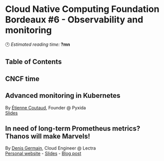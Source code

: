 # Cloud Native Computing Foundation Bordeaux #6 - Observability and monitoring
🕑 *Estimated reading time:* **?mn**

## Table of Contents

## CNCF time

## Advanced monitoring in Kubernetes
By [Étienne Coutaud](https://twitter.com/etiennecoutaud), Founder @ Pyxida  
[Slides](https://speakerdeck.com/etiennecoutaud/monitoring-avance-dans-kubernetes-avec-prometheus)

## In need of long-term Prometheus metrics? Thanos will make Marvels!
By [Denis Germain](https://twitter.com/zwindler), Cloud Engineer @ Lectra  
[Personal website](https://blog.zwindler.fr) - [Slides](https://blog.zwindler.fr/wp-content/uploads/2019/10/CNCF_meetup6_Thanos.pdf) - [Blog post](https://blog.zwindler.fr/2019/10/24/cncf-bdx-6-les-slides-de-mon-talk-thanos/)
